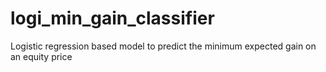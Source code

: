 # logi_min_gain_classifier
Logistic regression based model to predict the minimum expected gain on an equity price
